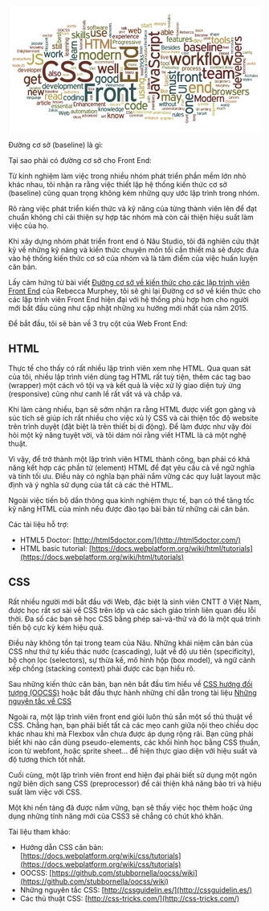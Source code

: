 ![Front End tag cloud](front-end-baseline.png)

Đường cơ sở (baseline) là gì:


Tại sao phải có đường cơ sở cho Front End:


Từ kinh nghiệm làm việc trong nhiều nhóm phát triển phần mềm lớn nhỏ khác nhau, tôi nhận ra rằng việc thiết lập hệ thống kiến thức cơ sở (baseline) cũng quan trọng không kém những quy ước lập trình trong nhóm.

Rõ ràng việc phát triển kiến thức và kỹ năng của từng thành viên lên để đạt chuẩn không chỉ cải thiện sự hợp tác nhóm mà còn cải thiện hiệu suất làm việc của họ.

Khi xây dựng nhóm phát triển front end ỏ Nâu Studio, tôi đã nghiên cứu thật kỹ về những kỹ năng và kiến thức chuyên môn tối cần thiết mà sẽ được đưa vào hệ thống kiến thức cơ sở của nhóm và là tâm điểm của việc huấn luyện căn bản.

Lấy cảm hứng từ bài viết [Đường cơ sở về kiến thức cho các lập trình viên Front End](http://rmurphey.com/blog/2012/04/12/a-baseline-for-front-end-developers/) của Rebecca Murphey, tôi sẽ ghi lại Đường cơ sở về kiến thức cho các lập trình viên Front End hiện đại với hệ thống phù hợp hơn cho người mới bắt đầu cũng như cập nhật những xu hướng mới nhất của năm 2015.

Để bắt đầu, tôi sẽ bàn về 3 trụ cột của Web Front End:

## HTML

Thực tế cho thấy có rất nhiều lập trình viên xem nhẹ HTML. Qua quan sát của tôi, nhiều lập trình viên dùng tag HTML rất tuỳ tiện, thêm các tag bao (wrapper) một cách vô tội vạ và kết quả là việc xử lý giao diện tuỳ ứng (responsive) cũng như canh lề rất vất vả và chắp vá.

Khi làm càng nhiều, bạn sẽ sớm nhận ra rằng HTML được viết gọn gàng và súc tích sẽ giúp ích rất nhiều cho việc xủ lý CSS và cải thiện tốc độ website trên trình duyệt (đặt biệt là trên thiết bị di động). Để làm được như vậy đòi hỏi một kỹ năng tuyệt vời, và tôi dám nói rằng viết HTML là cả một nghệ thuật.

Vì vậy, để trở thành một lập trình viên HTML thành công, bạn phải có khả năng kết hợp các phần tử (element) HTML để đạt yêu cầu cả về ngữ nghĩa và tính tối ưu. Điều này có nghĩa bạn phải nắm vững các quy luật layout mặc định và ý nghĩa sử dụng của tất cả các thẻ HTML.

Ngoài việc tiến bộ dần thông qua kinh nghiệm thực tế, bạn có thể tăng tốc kỹ năng HTML của mình nếu được đào tạo bài bản từ những cái căn bản.

Các tài liệu hỗ trợ:

- HTML5 Doctor: [http://html5doctor.com/](http://html5doctor.com/) 
- HTML basic tutorial: [https://docs.webplatform.org/wiki/html/tutorials](https://docs.webplatform.org/wiki/html/tutorials) 

## CSS

Rất nhiều người mới bắt đầu với Web, đặc biệt là sinh viên CNTT ở Việt Nam, được học rất sơ sài về CSS trên lớp và các sách giáo trình liên quan đều lỗi thời. Đa số các bạn sẽ học CSS bằng phép sai-và-thử và đó là một quá trình tiến bộ cực kỳ kém hiệu quả.

Điều này không tồn tại trong team của Nâu. Những khái niệm căn bản của CSS như thứ tự kiểu thác nước (cascading), luật về độ ưu tiên (specificity), bộ chọn lọc (selectors), sự thừa kế, mô hình hộp (box model), và ngữ cảnh xếp chồng (stacking context) phải được các bạn hiểu rõ.

Sau những kiến thức căn bản, bạn nên bắt đầu tìm hiểu về [CSS hướng đối tượng (OOCSS)](https://github.com/stubbornella/oocss/wiki) hoặc bắt đầu thực hành những chỉ dẫn trong tài liệu [Những nguyên tắc về CSS](http://cssguidelin.es/)

Ngoài ra, một lập trình viên front end giỏi luôn thủ sẵn một số thủ thuật về CSS. Chẳng hạn, bạn phải biết tất cả các mẹo canh giữa nội theo chiều dọc khác nhau khi mà Flexbox vẫn chưa được áp dụng rộng rãi. Bạn cũng phải biết khi nào cần dùng pseudo-elements, các khối hình học bằng CSS thuần, icon từ webfont, hoặc sprite sheet... để hiện thực giao diện với hiệu suất và độ tương thích tốt nhất.

Cuối cùng, một lập trình viên front end hiện đại phải biết sử dụng một ngôn ngữ biên dịch sang CSS (preprocessor) để cải thiện khả năng bảo trì và hiệu suất làm việc với CSS.

Một khi nền tảng đã được nắm vững, bạn sẽ thấy việc học thêm hoặc ứng dụng những tính năng mới của CSS3 sẽ chẳng có chút khó khăn.

Tài liệu tham khảo:

- Hướng dẫn CSS căn bản: [https://docs.webplatform.org/wiki/css/tutorials](https://docs.webplatform.org/wiki/css/tutorials)
- OOCSS: [https://github.com/stubbornella/oocss/wiki](https://github.com/stubbornella/oocss/wiki) 
- Những nguyên tắc CSS: [http://cssguidelin.es/](http://cssguidelin.es/) 
- Các thủ thuật CSS: [http://css-tricks.com/](http://css-tricks.com/) 





